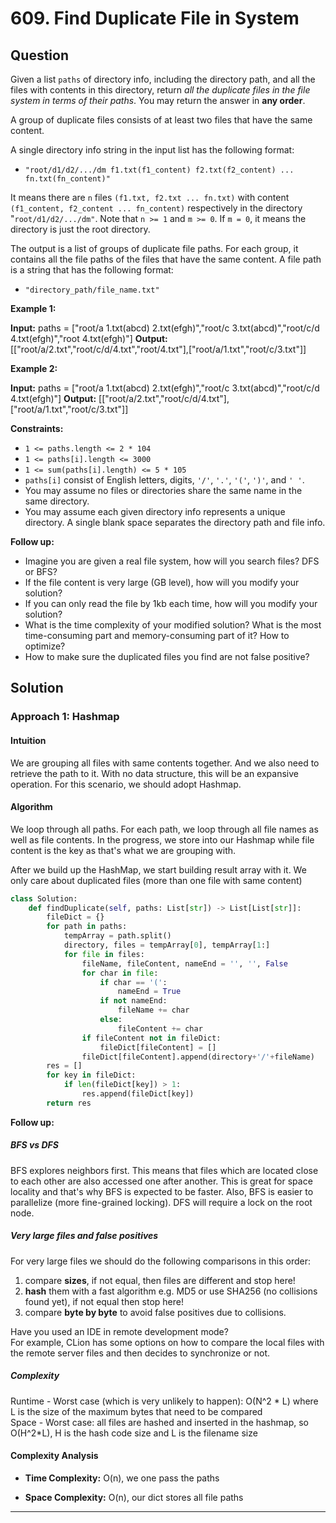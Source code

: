 
# 609. Find Duplicate File in System

  

## Question

Given a list  `paths`  of directory info, including the directory path, and all the files with contents in this directory, return  _all the duplicate files in the file system in terms of their paths_. You may return the answer in  **any order**.

A group of duplicate files consists of at least two files that have the same content.

A single directory info string in the input list has the following format:

-   `"root/d1/d2/.../dm f1.txt(f1_content) f2.txt(f2_content) ... fn.txt(fn_content)"`

It means there are  `n`  files  `(f1.txt, f2.txt ... fn.txt)`  with content  `(f1_content, f2_content ... fn_content)`  respectively in the directory "`root/d1/d2/.../dm"`. Note that  `n >= 1`  and  `m >= 0`. If  `m = 0`, it means the directory is just the root directory.

The output is a list of groups of duplicate file paths. For each group, it contains all the file paths of the files that have the same content. A file path is a string that has the following format:

-   `"directory_path/file_name.txt"`

**Example 1:**

**Input:** paths = ["root/a 1.txt(abcd) 2.txt(efgh)","root/c 3.txt(abcd)","root/c/d 4.txt(efgh)","root 4.txt(efgh)"]
**Output:** [["root/a/2.txt","root/c/d/4.txt","root/4.txt"],["root/a/1.txt","root/c/3.txt"]]

**Example 2:**

**Input:** paths = ["root/a 1.txt(abcd) 2.txt(efgh)","root/c 3.txt(abcd)","root/c/d 4.txt(efgh)"]
**Output:** [["root/a/2.txt","root/c/d/4.txt"],["root/a/1.txt","root/c/3.txt"]]

**Constraints:**

-   `1 <= paths.length <= 2 * 104`
-   `1 <= paths[i].length <= 3000`
-   `1 <= sum(paths[i].length) <= 5 * 105`
-   `paths[i]`  consist of English letters, digits,  `'/'`,  `'.'`,  `'('`,  `')'`, and  `' '`.
-   You may assume no files or directories share the same name in the same directory.
-   You may assume each given directory info represents a unique directory. A single blank space separates the directory path and file info.

**Follow up:**

-   Imagine you are given a real file system, how will you search files? DFS or BFS?
-   If the file content is very large (GB level), how will you modify your solution?
-   If you can only read the file by 1kb each time, how will you modify your solution?
-   What is the time complexity of your modified solution? What is the most time-consuming part and memory-consuming part of it? How to optimize?
-   How to make sure the duplicated files you find are not false positive?

## Solution

  

### Approach 1: Hashmap


#### Intuition
We are grouping all files with same contents together. And we also need to retrieve the path to it. With no data structure, this will be an expansive operation. For this scenario, we should adopt Hashmap.

#### Algorithm
We loop through all paths. For each path, we loop through all file names as well as file contents. In the progress, we store into our Hashmap while file content is the key as that's what we are grouping with.

After we build up the HashMap, we start building result array with it. We only care about duplicated files (more than one file with same content)

```python
class Solution:
    def findDuplicate(self, paths: List[str]) -> List[List[str]]:
        fileDict = {}
        for path in paths:
            tempArray = path.split()
            directory, files = tempArray[0], tempArray[1:]
            for file in files:
                fileName, fileContent, nameEnd = '', '', False
                for char in file:
                    if char == '(':
                        nameEnd = True
                    if not nameEnd:
                        fileName += char
                    else:
                        fileContent += char
                if fileContent not in fileDict:
                    fileDict[fileContent] = []
                fileDict[fileContent].append(directory+'/'+fileName)
        res = []
        for key in fileDict:
            if len(fileDict[key]) > 1:
                res.append(fileDict[key])
        return res
```

**Follow up:**
##### BFS vs DFS
BFS explores neighbors first. This means that files which are located close to each other are also accessed one after another. This is great for space locality and that's why BFS is expected to be faster. Also, BFS is easier to parallelize (more fine-grained locking). DFS will require a lock on the root node.
##### Very large files and false positives

For very large files we should do the following comparisons in this order:

1.  compare  **sizes**, if not equal, then files are different and stop here!
2.  **hash**  them with a fast algorithm e.g. MD5 or use SHA256 (no collisions found yet), if not equal then stop here!
3.  compare  **byte by byte**  to avoid false positives due to collisions.

Have you used an IDE in remote development mode?  
For example, CLion has some options on how to compare the local files with the remote server files and then decides to synchronize or not.
##### Complexity

Runtime - Worst case (which is very unlikely to happen): O(N^2 * L) where L is the size of the maximum bytes that need to be compared  
Space - Worst case: all files are hashed and inserted in the hashmap, so O(H^2*L), H is the hash code size and L is the filename size

#### Complexity Analysis

  

-  **Time Complexity:** O(n), we one pass the paths
  

-  **Space Complexity:** O(n), our dict stores all file paths
---